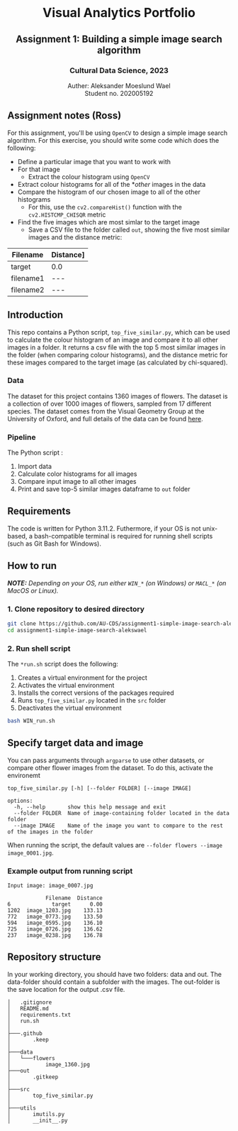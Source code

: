 <!-- PROJECT LOGO -->
<br />
  <h1 align="center">Visual Analytics Portfolio</h1> 
  <h2 align="center">Assignment 1: Building a simple image search algorithm</h2> 
  <h3 align="center">Cultural Data Science, 2023</h3> 
  <p align="center">
  Auther: Aleksander Moeslund Wael <br>
  Student no. 202005192
  </p>
</p>

## Assignment notes (Ross)
For this assignment, you'll be using ```OpenCV``` to design a simple image search algorithm. For this exercise, you should write some code which does the following:

- Define a particular image that you want to work with
- For that image
  - Extract the colour histogram using ```OpenCV```
- Extract colour histograms for all of the **other* images in the data
- Compare the histogram of our chosen image to all of the other histograms 
  - For this, use the ```cv2.compareHist()``` function with the ```cv2.HISTCMP_CHISQR``` metric
- Find the five images which are most simlar to the target image
  - Save a CSV file to the folder called ```out```, showing the five most similar images and the distance metric:

|Filename|Distance]
|---|---|
|target|0.0|
|filename1|---|
|filename2|---|

## Introduction
This repo contains a Python script, ```top_five_similar.py```, which can be used to calculate the colour histogram of an image and compare it to all other images in a folder. It returns a csv file with the top 5 most similar images in the folder (when comparing colour histograms), and the distance metric for these images compared to the target image (as calculated by chi-squared).

### Data
The dataset for this project contains 1360 images of flowers. The dataset is a collection of over 1000 images of flowers, sampled from 17 different species. The dataset comes from the Visual Geometry Group at the University of Oxford, and full details of the data can be found [here](https://www.robots.ox.ac.uk/~vgg/data/flowers/17/).

### Pipeline
The Python script :
1. Import data
2. Calculate color histograms for all images
3. Compare input image to all other images
4. Print and save top-5 similar images dataframe to `out` folder

## Requirements

The code is written for Python 3.11.2. Futhermore, if your OS is not unix-based, a bash-compatible terminal is required for running shell scripts (such as Git Bash for Windows).

## How to run

***NOTE:** Depending on your OS, run either `WIN_*` (on Windows) or `MACL_*` (on MacOS or Linux).*

### 1. Clone repository to desired directory

```bash
git clone https://github.com/AU-CDS/assignment1-simple-image-search-alekswael
cd assignment1-simple-image-search-alekswael
```
### 2. Run shell script

The `*run.sh` script does the following:
1. Creates a virtual environment for the project
2. Activates the virtual environment
3. Installs the correct versions of the packages required
4. Runs `top_five_similar.py` located in the `src` folder
5. Deactivates the virtual environment

```bash
bash WIN_run.sh
```

## Specify target data and image
You can pass arguments through `argparse` to use other datasets, or compare other flower images from the dataset. To do this, activate the environemt

```
top_five_similar.py [-h] [--folder FOLDER] [--image IMAGE]

options:
  -h, --help       show this help message and exit
  --folder FOLDER  Name of image-containing folder located in the data folder
  --image IMAGE    Name of the image you want to compare to the rest of the images in the folder
```

When running the script, the default values are ``--folder flowers --image image_0001.jpg``.

### Example output from running script
```
Input image: image_0007.jpg

            Filename  Distance
6             target      0.00
1202  image_1203.jpg    133.13
772   image_0773.jpg    133.50
594   image_0595.jpg    136.10
725   image_0726.jpg    136.62
237   image_0238.jpg    136.78
```

## Repository structure
In your working directory, you should have two folders: data and out. The data-folder should contain a subfolder with the images. The out-folder is the save location for the output .csv file.

```
│   .gitignore
│   README.md
│   requirements.txt
│   run.sh
│
├───.github
│       .keep
│
├───data
│   └───flowers
│           image_1360.jpg
├───out
│       .gitkeep
│
├───src
│       top_five_similar.py
│
├───utils
│       imutils.py
│       __init__.py
```